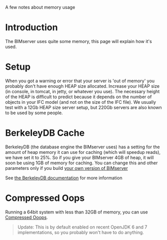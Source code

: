 A few notes about memory usage

# Introduction

The BIMserver uses quite some memory, this page will explain how it's used.

# Setup

When you got a warning or error that your server is 'out of memory' you probably don't have enough HEAP size allocated. Increase your HEAP size (in console, in tomcat, in jetty, or whatever you use). 
The necessary height of the HEAP is difficult to predict because it depends on the number of objects in your IFC model (and not on the size of the IFC file). We usually test with a 12Gb HEAP size server setup, but 220Gb servers are also known to be used by some people. 

# BerkeleyDB Cache

BerkeleyDB (the database engine the BIMserver uses) has a setting for the amount of heap memory it can use for caching (which will speedup reads), we have set it to 25%. So if you give your BIMserver 4GB of heap, it will soon be using 1GB of memory for caching. You can change this and other parameters only if you build [your own version of BIMserver](https://github.com/opensourceBIM/BIMserver)

See [the BerkeleyDB documentation](http://docs.oracle.com/cd/E17277_02/html/java/com/sleepycat/je/EnvironmentMutableConfig.html#setCachePercent(int)) for more information

# Compressed Oops

Running a 64bit system with less than 32GB of memory, you can use [Compressed Ooops](http://docs.oracle.com/javase/7/docs/technotes/guides/vm/performance-enhancements-7.html#compressedOop). 

> Update: This is by default enabled on recent OpenJDK 6 and 7 implementations, so you probably won't have to do anything.